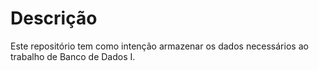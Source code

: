 # Descrição
Este repositório tem como intenção armazenar os dados necessários ao trabalho de Banco de Dados I.
